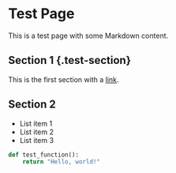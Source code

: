 # Test Page

This is a test page with some Markdown content.

## Section 1 {.test-section}

This is the first section with a [link](https://example.com).

## Section 2

- List item 1
- List item 2
- List item 3

```python
def test_function():
    return "Hello, world!"
```
